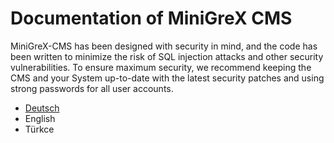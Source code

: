 # Documentation of MiniGreX CMS
MiniGreX-CMS has been designed with security in mind, and the code has been written to minimize the risk of SQL injection attacks and other security vulnerabilities. To ensure maximum security, we recommend keeping the CMS and your System up-to-date with the latest security patches and using strong passwords for all user accounts.

- [Deutsch](de/README.md)
- English
- Türkce






